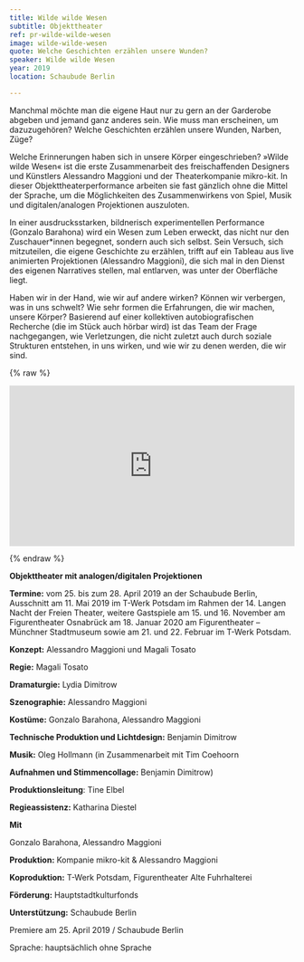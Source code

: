 ```yaml
---
title: Wilde wilde Wesen
subtitle: Objekttheater
ref: pr-wilde-wilde-wesen
image: wilde-wilde-wesen
quote: Welche Geschichten erzählen unsere Wunden?
speaker: Wilde wilde Wesen
year: 2019
location: Schaubude Berlin

---
```


Manchmal möchte man die eigene Haut nur zu gern an der Garderobe abgeben und jemand ganz anderes sein. Wie muss man erscheinen, um dazuzugehören? Welche Geschichten erzählen unsere Wunden, Narben, Züge?



Welche Erinnerungen haben sich in unsere Körper eingeschrieben? »Wilde wilde Wesen« ist die erste Zusammenarbeit des freischaffenden Designers und Künstlers Alessandro Maggioni und der Theaterkompanie mikro-kit. In dieser Objekttheaterperformance arbeiten sie fast gänzlich ohne die Mittel der Sprache, um die Möglichkeiten des Zusammenwirkens von Spiel, Musik und digitalen/analogen Projektionen auszuloten. 

In einer ausdrucksstarken, bildnerisch experimentellen Performance (Gonzalo Barahona) wird ein Wesen zum Leben erweckt, das nicht nur den Zuschauer*innen begegnet, sondern auch sich selbst. Sein Versuch, sich mitzuteilen, die eigene Geschichte zu erzählen, trifft auf ein Tableau aus live animierten Projektionen (Alessandro Maggioni), die sich mal in den Dienst des eigenen Narratives stellen, mal entlarven, was unter der Oberfläche liegt. 

Haben wir in der Hand, wie wir auf andere wirken? Können wir verbergen, was in uns schwelt? Wie sehr formen die Erfahrungen, die wir machen, unsere Körper? Basierend auf einer kollektiven autobiografischen Recherche (die im Stück auch hörbar wird) ist das Team der Frage nachgegangen, wie Verletzungen, die nicht zuletzt auch durch soziale Strukturen entstehen, in uns wirken, und wie wir zu denen werden, die wir sind.

{% raw %}
<div style="padding:56.25% 0 0 0;position:relative;"><iframe src="https://player.vimeo.com/video/333739880" style="position:absolute;top:0;left:0;width:100%;height:100%;" frameborder="0" allow="autoplay; fullscreen" allowfullscreen></iframe></div><script src="https://player.vimeo.com/api/player.js"></script>
 
<p></p>
{% endraw %}

**Objekttheater mit analogen/digitalen Projektionen**

**Termine:** vom 25. bis zum 28. April 2019 an der Schaubude Berlin, Ausschnitt am 11. Mai 2019 im T-Werk Potsdam im Rahmen der 14. Langen Nacht der Freien Theater, weitere Gastspiele am 15. und 16. November am Figurentheater Osnabrück am 18. Januar 2020 am Figurentheater – Münchner Stadtmuseum sowie am 21. und 22. Februar im T-Werk Potsdam.

**Konzept:** Alessandro Maggioni und Magali Tosato

**Regie:** Magali Tosato

**Dramaturgie:** Lydia Dimitrow

**Szenographie:** Alessandro Maggioni

**Kostüme:** Gonzalo Barahona, Alessandro Maggioni

**Technische Produktion und Lichtdesign:** Benjamin Dimitrow

**Musik:** Oleg Hollmann (in Zusammenarbeit mit Tim Coehoorn

**Aufnahmen und Stimmencollage:** Benjamin Dimitrow)

**Produktionsleitung**: Tine Elbel

**Regieassistenz:** Katharina Diestel


**Mit**

Gonzalo Barahona, Alessandro Maggioni

**Produktion:** Kompanie mikro-kit & Alessandro Maggioni

**Koproduktion:** T-Werk Potsdam, Figurentheater Alte Fuhrhalterei

**Förderung:** Hauptstadtkulturfonds

**Unterstützung:** Schaubude Berlin


Premiere am 25. April 2019 / Schaubude Berlin

Sprache: hauptsächlich ohne Sprache
